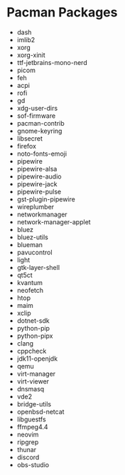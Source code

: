 # Pacman Packages
 - dash
 - imlib2
 - xorg
 - xorg-xinit
 - ttf-jetbrains-mono-nerd
 - picom
 - feh
 - acpi
 - rofi
 - gd
 - xdg-user-dirs
 - sof-firmware
 - pacman-contrib
 - gnome-keyring
 - libsecret
 - firefox
 - noto-fonts-emoji
 - pipewire
 - pipewire-alsa
 - pipewire-audio
 - pipewire-jack
 - pipewire-pulse
 - gst-plugin-pipewire
 - wireplumber
 - networkmanager
 - network-manager-applet
 - bluez
 - bluez-utils
 - blueman
 - pavucontrol
 - light
 - gtk-layer-shell
 - qt5ct
 - kvantum
 - neofetch
 - htop
 - maim
 - xclip
 - dotnet-sdk
 - python-pip
 - python-pipx
 - clang
 - cppcheck
 - jdk11-openjdk
 - qemu
 - virt-manager
 - virt-viewer
 - dnsmasq
 - vde2
 - bridge-utils
 - openbsd-netcat
 - libguestfs
 - ffmpeg4.4
 - neovim
 - ripgrep
 - thunar
 - discord
 - obs-studio
